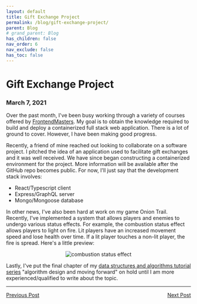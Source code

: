 ```yaml
---
layout: default
title: Gift Exchange Project
permalink: /blog/gift-exchange-project/
parent: Blog
# grand_parent: Blog
has_children: false
nav_order: 6
nav_exclude: false
has_toc: false
---
```


# Gift Exchange Project

### March 7, 2021

Over the past month, I've been busy working through a variety of courses offered by [FrontendMasters](https://frontendmasters.com/). My goal is to obtain the knowledge required to build and deploy a containerized full stack web application. There is a lot of ground to cover. However, I have been making good progress.

Recently, a friend of mine reached out looking to collaborate on a software project. I pitched the idea of an application used to facilitate gift exchanges and it was well received. We have since began constructing a containerized environment for the project. More information will be available after the GitHub repo becomes public. For now, I'll just say that the development stack involves:

- React/Typescript client
- Express/GraphQL server
- Mongo/Mongoose database

In other news, I've also been hard at work on my game Onion Trail. Recently, I've implemented a system that allows players and enemies to undergo various status effects. For example, the combustion status effect allows players to light on fire. Lit players have an increased movement speed and lose health over time. If a lit player touches a non-lit player, the fire is spread. Here's a little preview:

<p align="center">
    <img src="/assets/images/onion-trail/entity-system/combustion.gif" alt="combustion status effect"/>
</p>

Lastly, I've put the final chapter of my [data structures and algorithms tutorial series](/tutorials/data-structures-and-algorithms/) "algorithm design and moving forward" on hold until I am more experienced/qualified to write about the topic.

<hr>
<span style="text-align: left"><a href="/blog/elite-gardening-squad-pivot">Previous Post</a></span>
<span style="float: right"><a href="/blog/task-app-deployment">Next Post</a></span>
